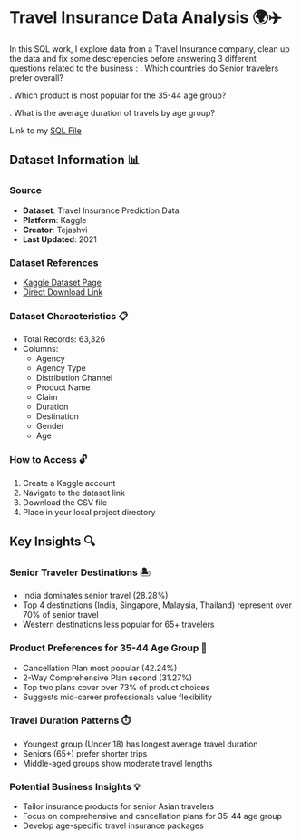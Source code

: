 # Travel Insurance Data Analysis 🌍✈️

In this SQL work, I explore data from a Travel Insurance company, clean up the data and fix some descrepencies before answering 3 different questions related to the business : 
. Which countries do Senior travelers prefer overall?  

. Which product is most popular for the 35-44 age group?  

. What is the average duration of travels by age group?  

Link to my [SQL File](https://github.com/Dympo/dympo/blob/main/Portfolio-Guide/SQL/Travel%20Insurance/Travel_Insurance_analysis.sql)

## Dataset Information 📊

### Source
- **Dataset**: Travel Insurance Prediction Data
- **Platform**: Kaggle
- **Creator**: Tejashvi
- **Last Updated**: 2021

### Dataset References
- [Kaggle Dataset Page](https://www.kaggle.com/datasets/tejashvi14/travel-insurance-prediction-data)
- [Direct Download Link](https://www.kaggle.com/datasets/tejashvi14/travel-insurance-prediction-data/download)

### Dataset Characteristics 📋
- Total Records: 63,326
- Columns: 
  - Agency
  - Agency Type
  - Distribution Channel
  - Product Name
  - Claim
  - Duration
  - Destination
  - Gender
  - Age

### How to Access 🔓
1. Create a Kaggle account
2. Navigate to the dataset link
3. Download the CSV file
4. Place in your local project directory

## Key Insights 🔍

### Senior Traveler Destinations 🏝️
- India dominates senior travel (28.28%)
- Top 4 destinations (India, Singapore, Malaysia, Thailand) represent over 70% of senior travel
- Western destinations less popular for 65+ travelers

### Product Preferences for 35-44 Age Group 💼
- Cancellation Plan most popular (42.24%)
- 2-Way Comprehensive Plan second (31.27%)
- Top two plans cover over 73% of product choices
- Suggests mid-career professionals value flexibility

### Travel Duration Patterns ⏱️
- Youngest group (Under 18) has longest average travel duration
- Seniors (65+) prefer shorter trips
- Middle-aged groups show moderate travel lengths

### Potential Business Insights 💡
- Tailor insurance products for senior Asian travelers
- Focus on comprehensive and cancellation plans for 35-44 age group
- Develop age-specific travel insurance packages
